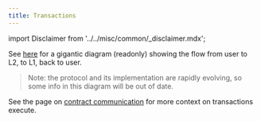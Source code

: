 ```yaml
---
title: Transactions
---
```


import Disclaimer from '../../misc/common/\_disclaimer.mdx';

<Disclaimer/>

See [here](https://miro.com/app/board/uXjVMQbDwNk=/?share_link_id=47681418582) for a gigantic diagram (readonly) showing the flow from user to L2, to L1, back to user.

> Note: the protocol and its implementation are rapidly evolving, so some info in this diagram will be out of date.

See the page on [contract communication](./communication/main.md) for more context on transactions execute.
